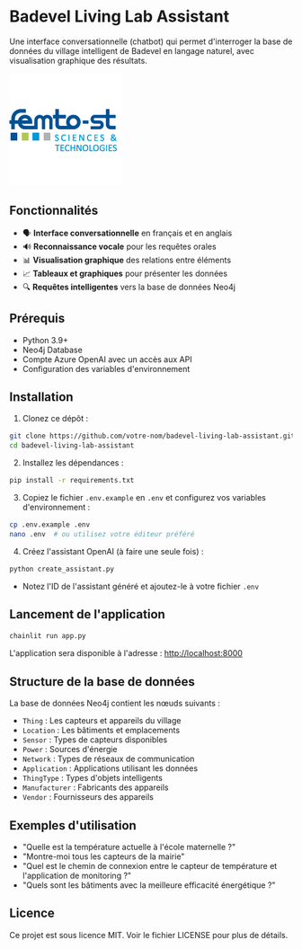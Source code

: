 # Badevel Living Lab Assistant

Une interface conversationnelle (chatbot) qui permet d'interroger la base de données du village intelligent de Badevel en langage naturel, avec visualisation graphique des résultats.

![Badevel Living Lab](logo-femto.png)

## Fonctionnalités

- 🗣️ **Interface conversationnelle** en français et en anglais
- 🔊 **Reconnaissance vocale** pour les requêtes orales
- 📊 **Visualisation graphique** des relations entre éléments
- 📈 **Tableaux et graphiques** pour présenter les données
- 🔍 **Requêtes intelligentes** vers la base de données Neo4j

## Prérequis

- Python 3.9+
- Neo4j Database
- Compte Azure OpenAI avec un accès aux API
- Configuration des variables d'environnement

## Installation

1. Clonez ce dépôt :
```bash
git clone https://github.com/votre-nom/badevel-living-lab-assistant.git
cd badevel-living-lab-assistant
```

2. Installez les dépendances :
```bash
pip install -r requirements.txt
```

3. Copiez le fichier `.env.example` en `.env` et configurez vos variables d'environnement :
```bash
cp .env.example .env
nano .env  # ou utilisez votre éditeur préféré
```

4. Créez l'assistant OpenAI (à faire une seule fois) :
```bash
python create_assistant.py
```
   - Notez l'ID de l'assistant généré et ajoutez-le à votre fichier `.env`

## Lancement de l'application

```bash
chainlit run app.py
```

L'application sera disponible à l'adresse : [http://localhost:8000](http://localhost:8000)

## Structure de la base de données

La base de données Neo4j contient les nœuds suivants :
- `Thing` : Les capteurs et appareils du village
- `Location` : Les bâtiments et emplacements
- `Sensor` : Types de capteurs disponibles
- `Power` : Sources d'énergie
- `Network` : Types de réseaux de communication
- `Application` : Applications utilisant les données
- `ThingType` : Types d'objets intelligents
- `Manufacturer` : Fabricants des appareils
- `Vendor` : Fournisseurs des appareils

## Exemples d'utilisation

- "Quelle est la température actuelle à l'école maternelle ?"
- "Montre-moi tous les capteurs de la mairie"
- "Quel est le chemin de connexion entre le capteur de température et l'application de monitoring ?"
- "Quels sont les bâtiments avec la meilleure efficacité énergétique ?"

## Licence

Ce projet est sous licence MIT. Voir le fichier LICENSE pour plus de détails.